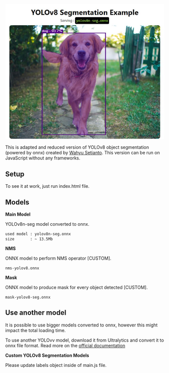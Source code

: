 <p align="center">
  <img src="img/screenshot.jpg" />
</p>


This is adapted and reduced version of YOLOv8 object segmentation (powered by onnx) created by <a href="https://github.com/Hyuto/yolov5-seg-onnxruntime-web">Wahyu Setianto</a>. This version can be run on JavaScript without any frameworks.

## Setup
To see it at work, just run index.html file. 

## Models

**Main Model**

YOLOv8n-seg model converted to onnx.

```
used model : yolov8n-seg.onnx
size       : ~ 13.5Mb
```

**NMS**

ONNX model to perform NMS operator [CUSTOM].

```
nms-yolov8.onnx
```

**Mask**

ONNX model to produce mask for every object detected [CUSTOM].

```
mask-yolov8-seg.onnx
```

## Use another model

It is possible to use bigger models converted to onnx, however this might impact the total loading time.

To use another YOLOvv model, download it from Ultralytics and convert it to onnx file format. Read more on the [official documentation](https://docs.ultralytics.com/tasks/segmentation/#export)

**Custom YOLOv8 Segmentation Models**

Please update labels object inside of main.js file.
